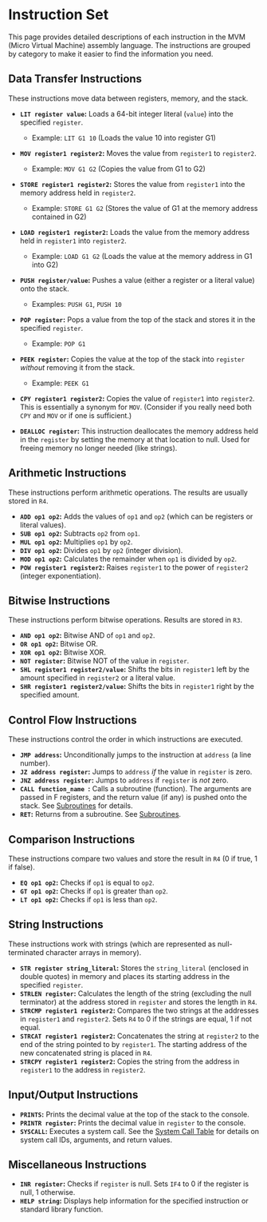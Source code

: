 # Instruction Set

This page provides detailed descriptions of each instruction in the MVM (Micro Virtual Machine) assembly language. The
instructions are grouped by category to make it easier to find the information you need.

## Data Transfer Instructions

These instructions move data between registers, memory, and the stack.

* **`LIT register value`:** Loads a 64-bit integer literal (`value`) into the specified `register`.
	* Example: `LIT G1 10` (Loads the value 10 into register G1)

* **`MOV register1 register2`:** Moves the value from `register1` to `register2`.
	* Example: `MOV G1 G2` (Copies the value from G1 to G2)

* **`STORE register1 register2`:** Stores the value from `register1` into the memory address held in `register2`.
	* Example: `STORE G1 G2` (Stores the value of G1 at the memory address contained in G2)

* **`LOAD register1 register2`:** Loads the value from the memory address held in `register1` into `register2`.
	* Example: `LOAD G1 G2` (Loads the value at the memory address in G1 into G2)

* **`PUSH register/value`:** Pushes a value (either a register or a literal value) onto the stack.
	* Examples: `PUSH G1`, `PUSH 10`

* **`POP register`:** Pops a value from the top of the stack and stores it in the specified `register`.
	* Example: `POP G1`

* **`PEEK register`:** Copies the value at the top of the stack into `register` *without* removing it from the stack.
	* Example: `PEEK G1`

* **`CPY register1 register2`:**  Copies the value of `register1` into `register2`. This is essentially a synonym for
  `MOV`.  (Consider if you really need both `CPY` and `MOV` or if one is sufficient.)

* **`DEALLOC register`:** This instruction deallocates the memory address held in the `register` by setting the memory
  at that location to null. Used for freeing memory no longer needed (like strings).

## Arithmetic Instructions

These instructions perform arithmetic operations. The results are usually stored in `R4`.

* **`ADD op1 op2`:** Adds the values of `op1` and `op2` (which can be registers or literal values).
* **`SUB op1 op2`:** Subtracts `op2` from `op1`.
* **`MUL op1 op2`:** Multiplies `op1` by `op2`.
* **`DIV op1 op2`:** Divides `op1` by `op2` (integer division).
* **`MOD op1 op2`:** Calculates the remainder when `op1` is divided by `op2`.
* **`POW register1 register2`:** Raises `register1` to the power of `register2` (integer exponentiation).

## Bitwise Instructions

These instructions perform bitwise operations. Results are stored in `R3`.

* **`AND op1 op2`:**  Bitwise AND of `op1` and `op2`.
* **`OR op1 op2`:**  Bitwise OR.
* **`XOR op1 op2`:**  Bitwise XOR.
* **`NOT register`:** Bitwise NOT of the value in `register`.
* **`SHL register1 register2/value`:** Shifts the bits in `register1` left by the amount specified in `register2` or a
  literal value.
* **`SHR register1 register2/value`:** Shifts the bits in `register1` right by the specified amount.

## Control Flow Instructions

These instructions control the order in which instructions are executed.

* **`JMP address`:**  Unconditionally jumps to the instruction at `address` (a line number).
* **`JZ address register`:** Jumps to `address` *if* the value in `register` is zero.
* **`JNZ address register`:** Jumps to `address` if `register` is *not* zero.
* **`CALL function_name `:** Calls a subroutine (function). The arguments are passed in F registers, and the return
  value (if any) is pushed onto the stack. See [Subroutines](Subroutines) for details.
* **`RET`:**  Returns from a subroutine. See [Subroutines](Subroutines).

## Comparison Instructions

These instructions compare two values and store the result in `R4` (0 if true, 1 if false).

* **`EQ op1 op2`:** Checks if `op1` is equal to `op2`.
* **`GT op1 op2`:** Checks if `op1` is greater than `op2`.
* **`LT op1 op2`:** Checks if `op1` is less than `op2`.

## String Instructions

These instructions work with strings (which are represented as null-terminated character arrays in memory).

* **`STR register string_literal`:** Stores the `string_literal` (enclosed in double quotes) in memory and places its
  starting address in the specified `register`.
* **`STRLEN register`:**  Calculates the length of the string (excluding the null terminator) at the address stored in
  `register` and stores the length in `R4`.
* **`STRCMP register1 register2`:**  Compares the two strings at the addresses in `register1` and `register2`. Sets `R4`
  to 0 if the strings are equal, 1 if not equal.
* **`STRCAT register1 register2`:** Concatenates the string at `register2` to the end of the string pointed to by
  `register1`. The starting address of the new concatenated string is placed in `R4`.
* **`STRCPY register1 register2`:** Copies the string from the address in `register1` to the address in `register2`.

## Input/Output Instructions

* **`PRINTS`:** Prints the decimal value at the top of the stack to the console.
* **`PRINTR register`:** Prints the decimal value in `register` to the console.
* **`SYSCALL`:** Executes a system call. See the [System Call Table](System-Calls-Table) for details on system call IDs,
  arguments, and return values.

## Miscellaneous Instructions

* **`INR register`:** Checks if `register` is null. Sets `IF4` to 0 if the register is null, 1 otherwise.
* **`HELP string`:** Displays help information for the specified instruction or standard library function.